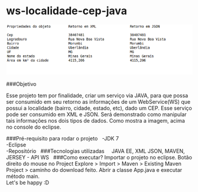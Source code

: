 # ws-localidade-cep-java

<div><img alt="" src="img/print.png" /></div>

###Objetivo

Esse projeto tem por finalidade, criar um serviço via JAVA, para que possa ser consumido em seu retorno as informações de um WebService(WS) que possui a localidade (bairro, cidade, estado, etc), dado um CEP. Esse serviço pode ser consumido em XML e JSON. Será demonstrado como manipular tais informações nos dois tipos de dados. Como mostra a imagem, acima no console do eclipse.

###Pré-requisito para rodar o projeto			 
  -JDK 7<br>
  -Eclipse<br>
  -Repositório 
 
###Tecnologias utilizadas			 
  JAVA EE, XML JSON, MAVEN, JERSEY - API WS
		 
###Como executar?
Importar o projeto no eclipse.
Botão direito do mouse no Project Explore > Import > Maven > Existing Maven Project > caminho do download feito.
Abrir a classe App.java e executar método main. <br>
Let's be happy :D			 

			


